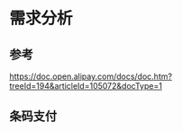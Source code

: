 # 需求分析
## 参考
https://doc.open.alipay.com/docs/doc.htm?treeId=194&articleId=105072&docType=1

## 条码支付
